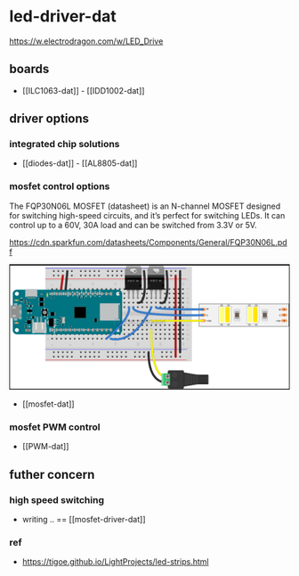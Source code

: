 
# led-driver-dat


https://w.electrodragon.com/w/LED_Drive

## boards 

- [[ILC1063-dat]] - [[IDD1002-dat]]


## driver options 

### integrated chip solutions 

- [[diodes-dat]] - [[AL8805-dat]]


### mosfet control options 

The FQP30N06L MOSFET (datasheet) is an N-channel MOSFET designed for switching high-speed circuits, and it’s perfect for switching LEDs. It can control up to a 60V, 30A load and can be switched from 3.3V or 5V.

https://cdn.sparkfun.com/datasheets/Components/General/FQP30N06L.pdf


![](2024-10-11-16-32-44.png)

- [[mosfet-dat]]

### mosfet PWM control 

- [[PWM-dat]]



## futher concern 

### high speed switching 

- writing .. == [[mosfet-driver-dat]]




### ref 

- https://tigoe.github.io/LightProjects/led-strips.html


